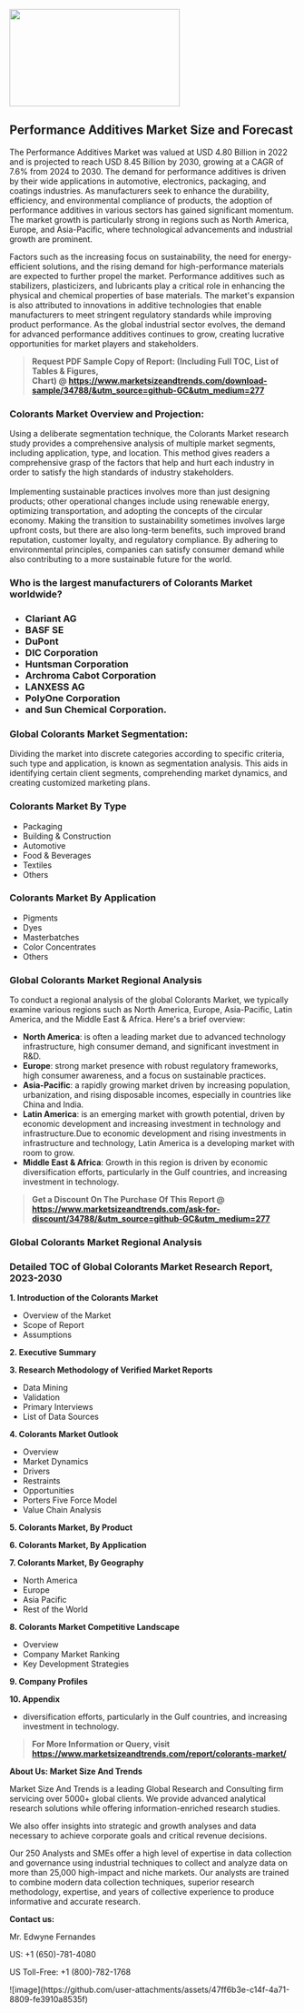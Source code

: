 <p><img class="alignnone size-medium wp-image-20088" src="https://ffe5etoiles.com/wp-content/uploads/2024/12/MST1-300x171.png" alt="" width="300" height="171" /></p><h2>Performance Additives Market Size and Forecast</h2><p>The Performance Additives Market was valued at USD 4.80 Billion in 2022 and is projected to reach USD 8.45 Billion by 2030, growing at a CAGR of 7.6% from 2024 to 2030. The demand for performance additives is driven by their wide applications in automotive, electronics, packaging, and coatings industries. As manufacturers seek to enhance the durability, efficiency, and environmental compliance of products, the adoption of performance additives in various sectors has gained significant momentum. The market growth is particularly strong in regions such as North America, Europe, and Asia-Pacific, where technological advancements and industrial growth are prominent.</p><p>Factors such as the increasing focus on sustainability, the need for energy-efficient solutions, and the rising demand for high-performance materials are expected to further propel the market. Performance additives such as stabilizers, plasticizers, and lubricants play a critical role in enhancing the physical and chemical properties of base materials. The market's expansion is also attributed to innovations in additive technologies that enable manufacturers to meet stringent regulatory standards while improving product performance. As the global industrial sector evolves, the demand for advanced performance additives continues to grow, creating lucrative opportunities for market players and stakeholders.</p></p><blockquote id="" class=""><strong>Request PDF Sample Copy of Report: (Including Full TOC, List of Tables &amp; Figures, Chart)&nbsp;@&nbsp;<strong><a href="https://www.marketsizeandtrends.com/download-sample/34788/&utm_source=github-GC&utm_medium=277" target="_blank">https://www.marketsizeandtrends.com/download-sample/34788/&utm_source=github-GC&utm_medium=277</a></strong></strong></blockquote><h3 id="" class="">Colorants Market&nbsp;Overview and Projection:</h3><p id="" class="">Using a deliberate segmentation technique, the Colorants Market research study provides a comprehensive analysis of multiple market segments, including application, type, and location. This method gives readers a comprehensive grasp of the factors that help and hurt each industry in order to satisfy the high standards of industry stakeholders. <br /> <br />Implementing sustainable practices involves more than just designing products; other operational changes include using renewable energy, optimizing transportation, and adopting the concepts of the circular economy. Making the transition to sustainability sometimes involves large upfront costs, but there are also long-term benefits, such improved brand reputation, customer loyalty, and regulatory compliance. By adhering to environmental principles, companies can satisfy consumer demand while also contributing to a more sustainable future for the world.</p><h3 id="" class="">Who is the largest manufacturers of&nbsp;Colorants Market worldwide?</h3><h3 class=""><p><ul><li>Clariant AG </li><li> BASF SE </li><li> DuPont </li><li> DIC Corporation </li><li> Huntsman Corporation </li><li> Archroma Cabot Corporation </li><li> LANXESS AG </li><li> PolyOne Corporation </li><li> and Sun Chemical Corporation.</li></ul></p></h3><h3 id="" class="">Global&nbsp;Colorants Market Segmentation:</h3><p id="" class="">Dividing the market into discrete categories according to specific criteria, such type and application, is known as segmentation analysis. This aids in identifying certain client segments, comprehending market dynamics, and creating customized marketing plans.</p><h3 id="" class="">Colorants Market&nbsp;By Type</h3><p><p><ul><li>Packaging</li><li> Building & Construction</li><li> Automotive</li><li> Food & Beverages</li><li> Textiles</li><li> Others</p></li></ul></p></p><h3 id="" class="">Colorants Market&nbsp;By Application</h3><p class=""><p><ul><li>Pigments</li><li> Dyes</li><li> Masterbatches</li><li> Color Concentrates</li><li> Others</li></ul></p></p><h3 id="" class="">Global Colorants Market Regional Analysis</h3><p id="" class="">To conduct a regional analysis of the global Colorants Market, we typically examine various regions such as North America, Europe, Asia-Pacific, Latin America, and the Middle East &amp; Africa. Here's a brief overview:</p><ul><li><strong>North America</strong>: is often a leading market due to advanced technology infrastructure, high consumer demand, and significant investment in R&amp;D.</li><li><strong>Europe</strong>: strong market presence with robust regulatory frameworks, high consumer awareness, and a focus on sustainable practices.</li><li><strong>Asia-Pacific</strong>: a rapidly growing market driven by increasing population, urbanization, and rising disposable incomes, especially in countries like China and India.</li><li><strong>Latin America</strong>: is an emerging market with growth potential, driven by economic development and increasing investment in technology and infrastructure.Due to economic development and rising investments in infrastructure and technology, Latin America is a developing market with room to grow.</li><li><strong>Middle East &amp; Africa</strong>: Growth in this region is driven by economic diversification efforts, particularly in the Gulf countries, and increasing investment in technology.</li></ul><blockquote id="" class=""><strong>Get a Discount On The Purchase Of This Report @ <strong><a href="https://www.marketsizeandtrends.com/ask-for-discount/34788/&utm_source=github-GC&utm_medium=277" target="_blank">https://www.marketsizeandtrends.com/ask-for-discount/34788/&utm_source=github-GC&utm_medium=277</a></strong></strong></blockquote><h3 id="" class="">Global Colorants Market Regional Analysis</h3><h3 id="" class="">Detailed TOC of Global Colorants Market Research Report, 2023-2030</h3><p id="" class=""><strong>1. Introduction of the Colorants Market</strong></p><ul><li>Overview of the Market</li><li>Scope of Report</li><li>Assumptions</li></ul><p id="" class=""><strong>2. Executive Summary</strong></p><p id="" class=""><strong>3. Research Methodology of Verified Market Reports</strong></p><ul><li>Data Mining</li><li>Validation</li><li>Primary Interviews</li><li>List of Data Sources</li></ul><p id="" class=""><strong>4. Colorants Market Outlook</strong></p><ul><li>Overview</li><li>Market Dynamics</li><li>Drivers</li><li>Restraints</li><li>Opportunities</li><li>Porters Five Force Model</li><li>Value Chain Analysis</li></ul><p id="" class=""><strong>5. Colorants Market, By Product</strong></p><p id="" class=""><strong>6. Colorants Market, By Application</strong></p><p id="" class=""><strong>7. Colorants Market, By Geography</strong></p><ul><li>North America</li><li>Europe</li><li>Asia Pacific</li><li>Rest of the World</li></ul><p id="" class=""><strong>8. Colorants Market Competitive Landscape</strong></p><ul><li>Overview</li><li>Company Market Ranking</li><li>Key Development Strategies</li></ul><p id="" class=""><strong>9. Company Profiles</strong></p><p id="" class=""><strong>10. Appendix</strong></p><ul><li>diversification efforts, particularly in the Gulf countries, and increasing investment in technology.</li></ul><blockquote id="" class=""><strong>For More Information or Query, visit <strong><strong><a href="https://www.marketsizeandtrends.com/report/colorants-market/" target="_blank">https://www.marketsizeandtrends.com/report/colorants-market/</a></strong></strong></strong></blockquote><p id="" class=""><strong>About Us: Market Size And Trends</strong></p><p id="" class="">Market Size And Trends is a leading Global Research and Consulting firm servicing over 5000+ global clients. We provide advanced analytical research solutions while offering information-enriched research studies.</p><p id="" class="">We also offer insights into strategic and growth analyses and data necessary to achieve corporate goals and critical revenue decisions.</p><p id="" class="">Our 250 Analysts and SMEs offer a high level of expertise in data collection and governance using industrial techniques to collect and analyze data on more than 25,000 high-impact and niche markets. Our analysts are trained to combine modern data collection techniques, superior research methodology, expertise, and years of collective experience to produce informative and accurate research.</p><p id="" class=""><strong>Contact us:</strong></p><p id="" class="">Mr. Edwyne Fernandes</p><p id="" class="">US: +1 (650)-781-4080</p><p id="" class="">US Toll-Free: +1 (800)-782-1768</p>
![image](https://github.com/user-attachments/assets/47ff6b3e-c14f-4a71-8809-fe3910a8535f)
